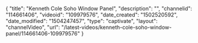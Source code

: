 {
    "title": "Kenneth Cole Soho Window Panel",
    "description": "",
    "channelid": "114661406",
    "videoid": "109979576",
    "date_created": "1502520592",
    "date_modified": "1504247457",
    "type": "captivate",
    "layout": "channelVideo",
    "url": "\/latest-videos\/kenneth-cole-soho-window-panel\/114661406-109979576"
}